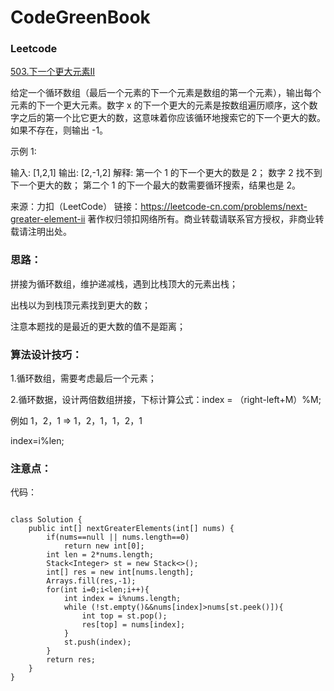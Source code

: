 # CodeGreenBook

### Leetcode

[503.下一个更大元素II](https://leetcode-cn.com/problems/next-greater-element-ii/)

给定一个循环数组（最后一个元素的下一个元素是数组的第一个元素），输出每个元素的下一个更大元素。数字 x 的下一个更大的元素是按数组遍历顺序，这个数字之后的第一个比它更大的数，这意味着你应该循环地搜索它的下一个更大的数。如果不存在，则输出 -1。

示例 1:

输入: [1,2,1]
输出: [2,-1,2]
解释: 第一个 1 的下一个更大的数是 2；
数字 2 找不到下一个更大的数； 
第二个 1 的下一个最大的数需要循环搜索，结果也是 2。

来源：力扣（LeetCode）
链接：https://leetcode-cn.com/problems/next-greater-element-ii
著作权归领扣网络所有。商业转载请联系官方授权，非商业转载请注明出处。

### 思路：

拼接为循环数组，维护递减栈，遇到比栈顶大的元素出栈；

出栈以为到栈顶元素找到更大的数；

注意本题找的是最近的更大数的值不是距离；

### 算法设计技巧：

1.循环数组，需要考虑最后一个元素；

2.循环数据，设计两倍数组拼接，下标计算公式：index = （right-left+M）%M;

例如 1，2，1 => 1，2，1，1，2，1

index=i%len;

### 注意点：



代码：

```

class Solution {
    public int[] nextGreaterElements(int[] nums) {
        if(nums==null || nums.length==0)
            return new int[0];
        int len = 2*nums.length;
        Stack<Integer> st = new Stack<>();
        int[] res = new int[nums.length];
        Arrays.fill(res,-1);
        for(int i=0;i<len;i++){
            int index = i%nums.length;
            while (!st.empty()&&nums[index]>nums[st.peek()]){
                int top = st.pop();
                res[top] = nums[index];
            }
            st.push(index);
        }
        return res;
    }
}
```







